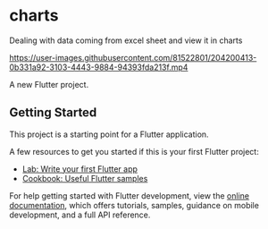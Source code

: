 # charts
Dealing with data coming from excel sheet and view it in charts 


https://user-images.githubusercontent.com/81522801/204200413-0b331a92-3103-4443-9884-94393fda213f.mp4



A new Flutter project.

## Getting Started

This project is a starting point for a Flutter application.

A few resources to get you started if this is your first Flutter project:

- [Lab: Write your first Flutter app](https://docs.flutter.dev/get-started/codelab)
- [Cookbook: Useful Flutter samples](https://docs.flutter.dev/cookbook)

For help getting started with Flutter development, view the
[online documentation](https://docs.flutter.dev/), which offers tutorials,
samples, guidance on mobile development, and a full API reference.
